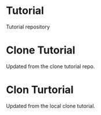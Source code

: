# Tutorial
Tutorial repository
# Clone Tutorial
Updated from the clone tutorial repo.
# Clon Turtorial
Updated from the local clone tutorial.



